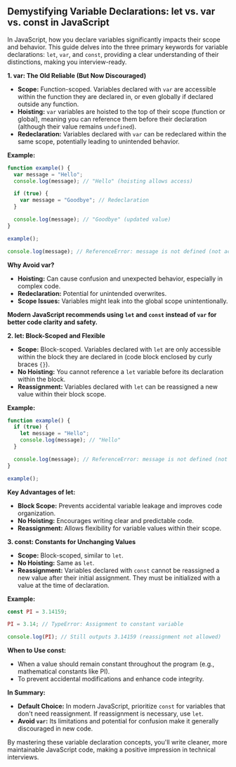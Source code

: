 ## Demystifying Variable Declarations: let vs. var vs. const in JavaScript

In JavaScript, how you declare variables significantly impacts their scope and behavior. This guide delves into the three primary keywords for variable declarations: `let`, `var`, and `const`, providing a clear understanding of their distinctions, making you interview-ready.

**1. var: The Old Reliable (But Now Discouraged)**

- **Scope:** Function-scoped. Variables declared with `var` are accessible within the function they are declared in, or even globally if declared outside any function.
- **Hoisting:** `var` variables are hoisted to the top of their scope (function or global), meaning you can reference them before their declaration (although their value remains `undefined`).
- **Redeclaration:** Variables declared with `var` can be redeclared within the same scope, potentially leading to unintended behavior.

**Example:**

```javascript
function example() {
  var message = "Hello";
  console.log(message); // "Hello" (hoisting allows access)

  if (true) {
    var message = "Goodbye"; // Redeclaration
  }

  console.log(message); // "Goodbye" (updated value)
}

example();

console.log(message); // ReferenceError: message is not defined (not accessible globally)
```

**Why Avoid var?**

- **Hoisting:** Can cause confusion and unexpected behavior, especially in complex code.
- **Redeclaration:** Potential for unintended overwrites.
- **Scope Issues:** Variables might leak into the global scope unintentionally.

**Modern JavaScript recommends using `let` and `const` instead of `var` for better code clarity and safety.**

**2. let: Block-Scoped and Flexible**

- **Scope:** Block-scoped. Variables declared with `let` are only accessible within the block they are declared in (code block enclosed by curly braces `{}`).
- **No Hoisting:** You cannot reference a `let` variable before its declaration within the block.
- **Reassignment:** Variables declared with `let` can be reassigned a new value within their block scope.

**Example:**

```javascript
function example() {
  if (true) {
    let message = "Hello";
    console.log(message); // "Hello"
  }

  console.log(message); // ReferenceError: message is not defined (not accessible outside the block)
}

example();
```

**Key Advantages of let:**

- **Block Scope:** Prevents accidental variable leakage and improves code organization.
- **No Hoisting:** Encourages writing clear and predictable code.
- **Reassignment:** Allows flexibility for variable values within their scope.

**3. const: Constants for Unchanging Values**

- **Scope:** Block-scoped, similar to `let`.
- **No Hoisting:** Same as `let`.
- **Reassignment:** Variables declared with `const` cannot be reassigned a new value after their initial assignment. They must be initialized with a value at the time of declaration.

**Example:**

```javascript
const PI = 3.14159;

PI = 3.14; // TypeError: Assignment to constant variable

console.log(PI); // Still outputs 3.14159 (reassignment not allowed)
```

**When to Use const:**

- When a value should remain constant throughout the program (e.g., mathematical constants like PI).
- To prevent accidental modifications and enhance code integrity.

**In Summary:**

- **Default Choice:** In modern JavaScript, prioritize `const` for variables that don't need reassignment. If reassignment is necessary, use `let`.
- **Avoid `var`:** Its limitations and potential for confusion make it generally discouraged in new code.

By mastering these variable declaration concepts, you'll write cleaner, more maintainable JavaScript code, making a positive impression in technical interviews.
